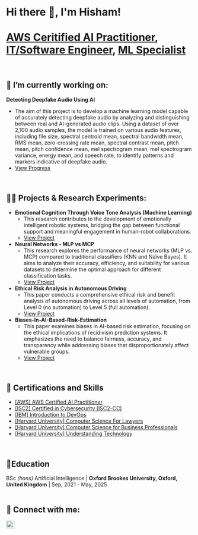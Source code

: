 <h1>Hi there 👋, I'm Hisham! <br/><br/><a href="https://www.credly.com/badges/2e1c16a0-c17d-4310-9d2a-f544c2381afb">AWS Ceritified AI Practitioner</a>, <a href="https://www.linkedin.com/in/hisham-javaid-6001b81b2/details/experience/">IT/Software Engineer</a>, <a href="https://github.com/hishamikoo?tab=stars">ML Specialist</a></h1>
<br/>
<h2>🔭 I’m currently working on:</h2>
<b>Detecting Deepfake Audio Using AI</b>

- The aim of this project is to develop a machine learning model capable of accurately detecting deepfake audio by analyzing and distinguishing between real and AI-generated audio clips. Using a dataset of over 2,100 audio samples, the model is trained on various audio features, including file size, spectral centroid mean, spectral bandwidth mean, RMS mean, zero-crossing rate mean, spectral contrast mean, pitch mean, pitch confidence mean, mel spectrogram mean, mel spectrogram variance, energy mean, and speech rate, to identify patterns and markers indicative of deepfake audio.
- [View Progress](https://github.com/hishamikoo/Deepfake-AI-Detection/blob/main/Progress%20Report%20-%20Deepfake%20audio%20detection.pdf)
<br/>
<h2>👨‍💻 Projects & Research Experiments:</h2>

- <b>Emotional Cognition Through Voice Tone Analysis (Machine Learning) </b>
  - This research contributes to the development of emotionally intelligent robotic systems, bridging the gap between functional support and meaningful engagement in human-robot collaborations.
  - [View Project](https://github.com/hishamikoo/Emotional-Cognition-Through-Voice-Tone-Analysis/blob/main/Emotional%20Cognition%20Through%20Voice%20Tone%20Analysis.pdf)
- <b>Neural Networks - MLP vs MCP</b>
  - This research explores the performance of neural networks (MLP vs. MCP) compared to traditional classifiers (KNN and Naïve Bayes). It aims to analyze their accuracy, efficiency, and suitability for various datasets to determine the optimal approach for different classification tasks.
  - [View Project](https://github.com/hishamikoo/Neural-Networks-MLP-vs-MCP/blob/main/MLP%20vs%20MCP.pdf)
- <b>Ethical Risk Analysis in Autonomous Driving</b>
  - This paper conducts a comprehensive ethical risk and benefit analysis of autonomous driving across all levels of automation, from Level 0 (no automation) to Level 5 (full automation).
  - [View Project](https://github.com/hishamikoo/Ethical-Risk-Analysis-in-Autonomous-Driving/blob/main/Ethical%20Risk%20Analysis%20in%20Autonomous%20Driving.pdf)
- <b>Biases-In-AI-Based-Risk-Estimation</b>
  - This paper examines biases in AI-based risk estimation, focusing on the ethical implications of recidivism prediction systems. It emphasizes the need to balance fairness, accuracy, and transparency while addressing biases that disproportionately affect vulnerable groups.
  - [View Project](https://github.com/hishamikoo/Biases-In-AI-Based-Risk-Estimation/blob/main/Biases%20in%20AI-based%20Risk%20Estimation.pdf)
<br/>

<h2>📜 Certifications and Skills</h2>

- [[AWS] AWS Certified AI Practitioner](https://www.credly.com/badges/2e1c16a0-c17d-4310-9d2a-f544c2381afb)
- [[ISC2] Certified in Cybersecurity (ISC2-CC)](https://www.linkedin.com/in/hisham-javaid-6001b81b2/details/certifications/)
- [[IBM] Introduction to DevOps](https://coursera.org/share/9f8e533a5766034dcefc353b69e261fb)
- [[Harvard University] Computer Science For Lawyers](https://certificates.cs50.io/fd962496-914a-4fc2-8391-373dc9d8b55b.pdf?size=letter)
- [[Harvard University] Computer Science for Business Professionals](https://certificates.cs50.io/14a8d8ff-c1fe-42c9-9f89-6d59b6f1da9e.pdf?size=letter)
- [[Harvard University] Understanding Technology](https://certificates.cs50.io/0342ae94-2058-4b1b-98b5-c6662d3a57c4.pdf?size=letter)
<br/>
<h2>📖Education</h2>
BSc <i>(hons)</i> Artificial Intelligence | <b>Oxford Brookes University, Oxford, United Kingdom</b> | Sep, 2021 - May, 2025
<br/><br/>
<h2> 🤳 Connect with me:</h2>

[<img align="left" alt="JoshMadakor | LinkedIn" width="22px" src="https://cdn.jsdelivr.net/npm/simple-icons@v3/icons/linkedin.svg" />][linkedin]


[linkedin]: https://linkedin.com/in/joshmadakor

<!--
**joshmadakor1/joshmadakor1** is a ✨ _special_ ✨ repository because its `README.md` (this file) appears on your GitHub profile.

Here are some ideas to get you started:

- 🔭 I’m currently working on ...
- 🌱 I’m currently learning ...
- 👯 I’m looking to collaborate on ...
- 🤔 I’m looking for help with ...
- 💬 Ask me about ...
- 📫 How to reach me: ...
- 😄 Pronouns: ...
- ⚡ Fun fact: ...
-->
